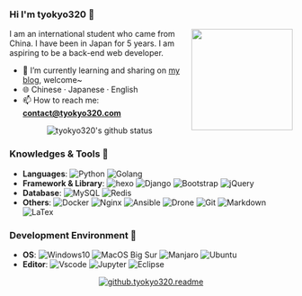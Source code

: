 
### Hi I'm tyokyo320 👋

<!-- **tyokyo320/tyokyo320** is a ✨ _special_ ✨ repository because its `README.md` (this file) appears on your GitHub profile. -->

<img align="right" width="180px" src="https://blog.tyokyo320.com/about/2233.webp" />

I am an international student who came from China. I have been in Japan for 5 years. I am aspiring to be a back-end web developer.

- 🌱 I’m currently learning and sharing on [my blog](https://blog.tyokyo320.com), welcome~
- :globe_with_meridians: Chinese · Japanese · English
- 📫 How to reach me: **contact@tyokyo320.com**

<p align="center"> 
  <img src="https://github-readme-stats.vercel.app/api?username=tyokyo320&show_icons=true&icon_color=CE1D2D&text_color=718096&bg_color=ffffff&hide_title=true" alt="tyokyo320's github status"/>
  <!-- <img src="https://github-readme-stats.vercel.app/api/top-langs/?username=tyokyo320&theme=vue&layout=compact&hide_title=true"> -->
</p>

### Knowledges & Tools 🐾

- **Languages**: ![Python](https://img.shields.io/badge/Python-3572a5?style=popout&logo=python&logoColor=white) ![Golang](https://img.shields.io/badge/-Golang-00add8?style=popout&logo=go&logoColor=white)
- **Framework & Library**: ![hexo](https://img.shields.io/badge/-Hexo-0E83CD.svg?logo=hexo&style=popout&logoColor=white) ![Django](https://img.shields.io/badge/-Django-092E20?style=popout&logo=django) ![Bootstrap](https://img.shields.io/badge/-Bootstrap-563D7C.svg?logo=bootstrap&style=popout&logoColor=white) ![jQuery](https://img.shields.io/badge/-jQuery-0769AD?style=popout&logo=jquery)
- **Database**: ![MySQL](https://img.shields.io/badge/-Mysql-4479A1.svg?logo=mysql&style=popout&logoColor=white) ![Redis](https://img.shields.io/badge/-Redis-D82C20.svg?logo=redis&style=popout&logoColor=white)
- **Others**: ![Docker](https://img.shields.io/badge/-Docker-2496ed?style=popout&logo=docker&logoColor=white) ![Nginx](https://img.shields.io/badge/-Nginx-269539.svg?logo=nginx&style=popout&logoColor=white) ![Ansible](https://img.shields.io/badge/-Ansible-EE0000.svg?logo=ansible&style=popout) ![Drone](https://img.shields.io/badge/-Drone-212121.svg?logo=drone&style=popout) ![Git](https://img.shields.io/badge/-Git-f05032?style=popout&logo=git&logoColor=white) ![Markdown](https://img.shields.io/badge/-Markdown-000000.svg?logo=markdown&style=popout&logoColor=white) ![LaTex](https://img.shields.io/badge/-LaTeX-008080.svg?logo=LaTeX&style=popout&logoColor=white)

### Development Environment 🍻

- **OS**: ![Windows10](https://img.shields.io/badge/Windows-0078D6?style=popout&logo=windows&logoColor=white) ![MacOS Big Sur](https://img.shields.io/badge/macOS-e03a3a?style=popout&logo=apple&logoColor=white) ![Manjaro](https://img.shields.io/badge/-Manjaro-35BF5C.svg?logo=manjaro&style=popout&logoColor=white) ![Ubuntu](https://img.shields.io/badge/-Ubuntu-E95420.svg?logo=ubuntu&style=popout&logoColor=white)
- **Editor**: ![Vscode](https://img.shields.io/badge/VSCode-3860c4?style=popout&logo=visual-studio-code&logoColor=white) ![Jupyter](https://img.shields.io/badge/-Jupyter-F37626.svg?logo=jupyter&style=popout&logoColor=white) ![Eclipse](https://img.shields.io/badge/-Eclipseide-2C2255.svg?logo=eclipseide&style=popout&logoColor=white)

<p align="center">
  <a href="https://count.getloli.com/">
    <img src="https://count.getloli.com/get/@tyokyo320?theme=rule34" alt="github.tyokyo320.readme">
  </a>
</p>

<!--
- 🔭 I’m currently working on ...
- 👯 I’m looking to collaborate on ...
- 🤔 I’m looking for help with ...
- 💬 Ask me about ...
- 😄 Pronouns: ...
- ⚡ Fun fact: ...
-->



